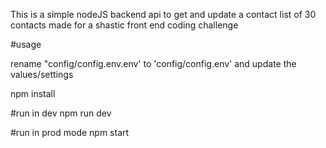 This is a simple nodeJS backend api to get and update a contact list of 30 contacts made for a shastic front end coding challenge

#usage

rename "config/config.env.env' to 'config/config.env' and update the values/settings

npm install 

#run in dev
npm run dev

#run in prod mode
npm start

